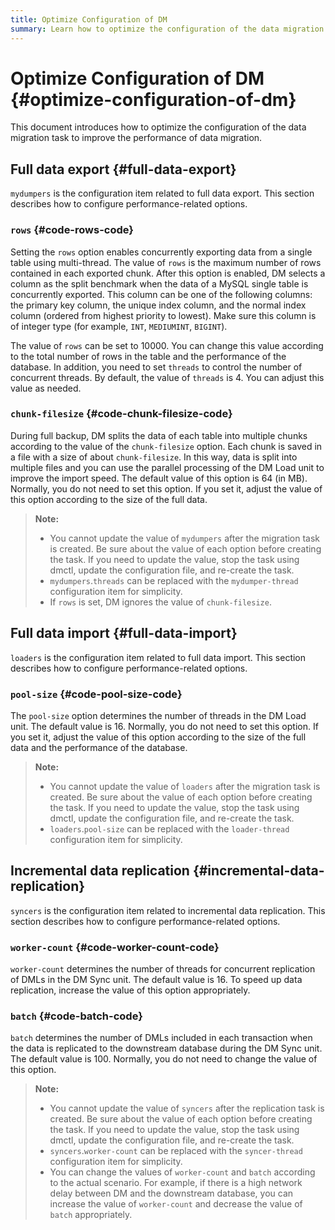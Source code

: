 ```yaml
---
title: Optimize Configuration of DM
summary: Learn how to optimize the configuration of the data migration task to improve the performance of data migration.
---
```


# Optimize Configuration of DM {#optimize-configuration-of-dm}

This document introduces how to optimize the configuration of the data migration task to improve the performance of data migration.

## Full data export {#full-data-export}

`mydumpers` is the configuration item related to full data export. This section describes how to configure performance-related options.

### <code>rows</code> {#code-rows-code}

Setting the `rows` option enables concurrently exporting data from a single table using multi-thread. The value of `rows` is the maximum number of rows contained in each exported chunk. After this option is enabled, DM selects a column as the split benchmark when the data of a MySQL single table is concurrently exported. This column can be one of the following columns: the primary key column, the unique index column, and the normal index column (ordered from highest priority to lowest). Make sure this column is of integer type (for example, `INT`, `MEDIUMINT`, `BIGINT`).

The value of `rows` can be set to 10000. You can change this value according to the total number of rows in the table and the performance of the database. In addition, you need to set `threads` to control the number of concurrent threads. By default, the value of `threads` is 4. You can adjust this value as needed.

### <code>chunk-filesize</code> {#code-chunk-filesize-code}

During full backup, DM splits the data of each table into multiple chunks according to the value of the `chunk-filesize` option. Each chunk is saved in a file with a size of about `chunk-filesize`. In this way, data is split into multiple files and you can use the parallel processing of the DM Load unit to improve the import speed. The default value of this option is 64 (in MB). Normally, you do not need to set this option. If you set it, adjust the value of this option according to the size of the full data.

> **Note:**
>
> -   You cannot update the value of `mydumpers` after the migration task is created. Be sure about the value of each option before creating the task. If you need to update the value, stop the task using dmctl, update the configuration file, and re-create the task.
> -   `mydumpers`.`threads` can be replaced with the `mydumper-thread` configuration item for simplicity.
> -   If `rows` is set, DM ignores the value of `chunk-filesize`.

## Full data import {#full-data-import}

`loaders` is the configuration item related to full data import. This section describes how to configure performance-related options.

### <code>pool-size</code> {#code-pool-size-code}

The `pool-size` option determines the number of threads in the DM Load unit. The default value is 16. Normally, you do not need to set this option. If you set it, adjust the value of this option according to the size of the full data and the performance of the database.

> **Note:**
>
> -   You cannot update the value of `loaders` after the migration task is created. Be sure about the value of each option before creating the task. If you need to update the value, stop the task using dmctl, update the configuration file, and re-create the task.
> -   `loaders`.`pool-size` can be replaced with the `loader-thread` configuration item for simplicity.

## Incremental data replication {#incremental-data-replication}

`syncers` is the configuration item related to incremental data replication. This section describes how to configure performance-related options.

### <code>worker-count</code> {#code-worker-count-code}

`worker-count` determines the number of threads for concurrent replication of DMLs in the DM Sync unit. The default value is 16. To speed up data replication, increase the value of this option appropriately.

### <code>batch</code> {#code-batch-code}

`batch` determines the number of DMLs included in each transaction when the data is replicated to the downstream database during the DM Sync unit. The default value is 100. Normally, you do not need to change the value of this option.

> **Note:**
>
> -   You cannot update the value of `syncers` after the replication task is created. Be sure about the value of each option before creating the task. If you need to update the value, stop the task using dmctl, update the configuration file, and re-create the task.
> -   `syncers`.`worker-count` can be replaced with the `syncer-thread` configuration item for simplicity.
> -   You can change the values of `worker-count` and `batch` according to the actual scenario. For example, if there is a high network delay between DM and the downstream database, you can increase the value of `worker-count` and decrease the value of `batch` appropriately.
